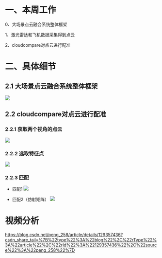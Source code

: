 # 一、本周工作
0、大场景点云融合系统整体框架

1、激光雷达和飞机数据采集得到点云 

2、cloudcompare对点云进行配准


# 二、具体细节
## 2.1 大场景点云融合系统整体框架 
![](https://github.com/Darren-pty/darren/blob/main/Learning%20of%20way/Semester/picture/0.png)

## 2.2 cloudcompare对点云进行配准
### 2.2.1 获取两个视角的点云
![](https://github.com/Darren-pty/darren/blob/main/Learning%20of%20way/Semester/picture/10.png)

### 2.2.2 选取特征点
![](https://github.com/Darren-pty/darren/blob/main/Learning%20of%20way/Semester/picture/11.png)

### 2.2.3 匹配
 - 匹配1
![](https://github.com/Darren-pty/darren/blob/main/Learning%20of%20way/Semester/picture/12.png)
 
 - 匹配2（仿射矩阵）
 ![](https://github.com/Darren-pty/darren/blob/main/Learning%20of%20way/Semester/picture/14.png)

 
 
 

# 视频分析
https://blog.csdn.net/peng_258/article/details/129357436?csdn_share_tail=%7B%22type%22%3A%22blog%22%2C%22rType%22%3A%22article%22%2C%22rId%22%3A%22129357436%22%2C%22source%22%3A%22peng_258%22%7D



